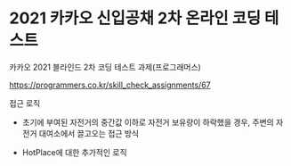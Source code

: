 # 2021 카카오 신입공채 2차 온라인 코딩 테스트

카카오 2021 블라인드 2차 코딩 테스트 과제(프로그래머스)

https://programmers.co.kr/skill_check_assignments/67



접근 로직 

- 초기에 부여된 자전거의 중간값 이하로 자전거 보유량이 하락했을 경우, 주변의 자전거 대여소에서 끌고오는 접근 방식

- HotPlace에 대한 추가적인 로직 
